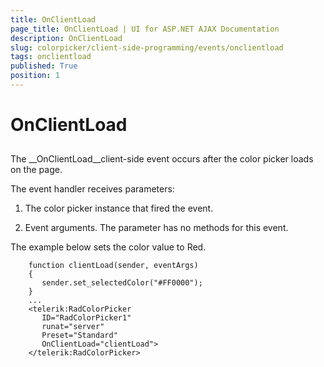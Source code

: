 ```yaml
---
title: OnClientLoad
page_title: OnClientLoad | UI for ASP.NET AJAX Documentation
description: OnClientLoad
slug: colorpicker/client-side-programming/events/onclientload
tags: onclientload
published: True
position: 1
---
```


# OnClientLoad



## 

The __OnClientLoad__client-side event occurs after the color picker loads on the page.

The event handler receives parameters:

1. The color picker instance that fired the event.

1. Event arguments. The parameter has no methods for this event.

The example below sets the color value to Red.

````ASPNET
	function clientLoad(sender, eventArgs)
	{
	   sender.set_selectedColor("#FF0000");
	}
	...
	<telerik:RadColorPicker
	   ID="RadColorPicker1"
	   runat="server"
	   Preset="Standard"
	   OnClientLoad="clientLoad">
	</telerik:RadColorPicker>
````


